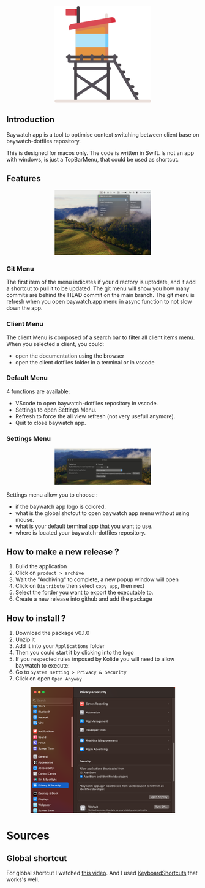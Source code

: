 <p align="center">
<img src="src/logo.png" alt="baywatch-logo" width="50%">
<p align="center">

## Introduction 

Baywatch app is a tool to optimise context switching between client base on baywatch-dotfiles repository.

This is designed for macos only. The code is written in Swift. Is not an app with windows, is just a TopBarMenu, that could be used as shortcut.

## Features

<p align="center">
<img src="src/example.jpg" alt="screenshot" width="50%">
<p align="center">

### Git Menu

The first item of the menu indicates if your directory is uptodate, and it add a shortcut to pull it to be updated.
The git menu will show you how many commits are behind the HEAD commit on the main branch.
The git menu is refresh when you open baywatch.app menu in async function to not slow down the app.

### Client Menu

The client Menu is composed of a search bar to filter all client items menu. 
When you selected a client, you could:
- open the documentation using the browser
- open the client dotfiles folder in a terminal or in vscode 

### Default Menu

4 functions are available: 
- VScode to open baywatch-dotfiles repository in vscode.
- Settings to open Settings Menu.
- Refresh to force the all view refresh (not very usefull anymore).
- Quit to close baywatch app. 

### Settings Menu

<p align="center">
<img src="src/settings.jpg" alt="screenshot" width="50%">
<p align="center">

Settings menu allow you to choose :
- if the baywatch app logo is colored.
- what is the global shotcut to open baywatch app menu without using mouse.
- what is your default terminal app that you want to use.
- where is located your baywatch-dotfiles repository.

## How to make a new release ?

1. Build the application
1. Click on `product > archive`
1. Wait the "Archiving" to complete, a new popup window will open
1. Click on `Distribute` then select `copy app`, then next
1. Select the forder you want to export the executable to.
1. Create a new release into github and add the package

## How to install ?

1. Download the package v0.1.0
1. Unzip it
1. Add it into your `Applications` folder
1. Then you could start it by clicking into the logo
1. If you respected rules imposed by Kolide you will need to allow baywatch to execute:
1. Go to `System setting > Privacy & Security`
1. Click on open `Open Anyway`
<p align="center">
<img src="src/allow_execution.png" alt="screenshot" width="75%">
<p align="center">

# Sources

## Global shortcut

For global shortcut I watched [this video](https://www.youtube.com/watch?v=oQL9nrzV_Ok). And I used [KeyboardShortcuts](https://github.com/sindresorhus/KeyboardShortcuts) that works's well.  
